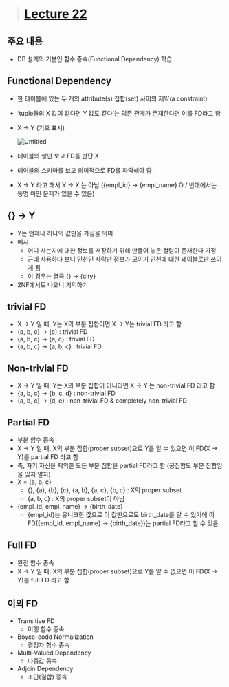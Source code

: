 > # [Lecture 22](https://www.youtube.com/watch?v=fw8hvolebLw&list=PLcXyemr8ZeoREWGhhZi5FZs6cvymjIBVe&index=22)

## 주요 내용

- DB 설계의 기본인 함수 종속(Functional Dependency) 학습

## Functional Dependency

- 한 테이블에 있는 두 개의 attribute(s) 집합(set) 사이의 제약(a constraint)
- ‘tuple들의 X 값이 같다면 Y 값도 같다’는 의존 관계가 존재한다면 이를 FD라고 함
- X → Y (기호 표시)
    
    ![Untitled](https://prod-files-secure.s3.us-west-2.amazonaws.com/df3be3e2-8b43-4d4f-8a98-a4b36f42e3d8/c65bdfbe-e246-4106-9c28-28d3004f60b1/Untitled.png)
    
- 테이블의 행만 보고 FD를 판단 X
- 테이블의 스키마를 보고 의미적으로 FD를 파악해야 함
- X → Y 라고 해서 Y → X 는 아님 ({empl_id} → {empl_name} O / 반대에서는 동명 이인 문제가 있을 수 있음)

## {} → Y

- Y는 언제나 하나의 값만을 가짐을 의미
- 예시
    - 어디 사는지에 대한 정보를 저장하기 위해 만들어 놓은 컬럼이 존재한다 가정
    - 근데 사용하다 보니 인천인 사람만 정보가 모이기 인천에 대한 테이블로만 쓰이게 됨
    - 이 경우는 결국 {} → {city}
- 2NF에서도 나오니 기억하기

## trivial FD

- X → Y 일 때, Y는 X의 부분 집합이면 X → Y는 trivial FD 라고 함
- {a, b, c} → {c} : trivial FD
- {a, b, c} → {a, c} : trivial FD
- {a, b, c} → {a, b, c} : trivial FD

## Non-trivial FD

- X → Y 일 때, Y는 X의 부분 집합이 아니라면 X → Y 는 non-trivial FD 라고 함
- {a, b, c} → {b, c, d} : non-trivial FD
- {a, b, c} → {d, e} : non-trivial FD & completely non-trivial FD

## Partial FD

- 부분 함수 종속
- X → Y 일 때, X의 부분 집합(proper subset)으로 Y를 알 수 있으면 이 FD(X → Y)를 partial FD 라고 함
- 즉, 자기 자신을 제외한 모든 부분 집합을 partial FD라고 함 (공집합도 부분 집합임을 잊지 말자)
- X = {a, b, c}
    - {}, {a}, {b}, {c}, {a, b}, {a, c}, {b, c} : X의 proper subset
    - {a, b, c} : X의 proper subset이 아님
- {empl_id, empl_name} → {birth_date}
    - {empl_id}는 유니크한 값으로 이 값만으로도 birth_date를 알 수 있기에 이 FD({empl_id, empl_name} → {birth_date})는 partial FD라고 할 수 있음

## Full FD

- 완전 함수 종속
- X → Y 일 때, X의 부분 집합(proper subset)으로 Y를 알 수 없으면 이 FD(X → Y)를 full FD 라고 함

## 이외 FD

- Transitive FD
    - 이행 함수 종속
- Boyce-codd Normalization
    - 결정자 함수 종속
- Multi-Valued Dependency
    - 다중값 종속
- Adjoin Dependency
    - 조인(결합) 종속